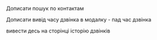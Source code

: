 Дописати пошук по контактам

Дописати вивід часу дзвінка в модалку - пад час дзвінка

вивести десь на сторінці історію дзвінків